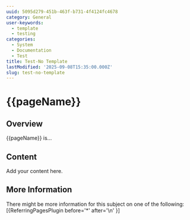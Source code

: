 ```yaml
---
uuid: 5095d279-451b-463f-b731-4f4124fc4678
category: General
user-keywords:
  - template
  - testing
categories:
  - System
  - Documentation
  - Test
title: Test-No Template
lastModified: '2025-09-08T15:35:00.000Z'
slug: test-no-template
---
```

# {{pageName}}

## Overview

{{pageName}} is...

## Content

Add your content here.

## More Information

There might be more information for this subject on one of the following:
[{ReferringPagesPlugin before='*' after='\n' }]
